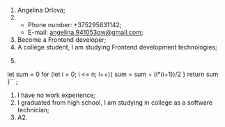 1. Angelina Orlova;
1. * Phone number: +375295831142;
   * E-mail: angelina.941053qw@gmail.com;
1. Become a Frontend developer;
1. A college student, I am studying Frontend development technologies;
1. ```function sumTriangularNumbers(n) {
  let sum = 0
  for (let i = 0; i <= n; i++){
    sum = sum + (i*(i+1))/2
  }
  return sum
}```;
1. I have no work experience;
1. I graduated from high school, I am studying in college as a software technician;
1. A2.
